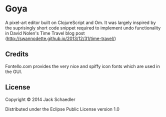 # Goya

A pixel-art editor built on ClojureScript and Om. It was largely inspired by the suprisingly short
code snippet required to implement undo functionality in David Nolen's Time Travel blog post
(http://swannodette.github.io/2013/12/31/time-travel/)


## Credits

Fontello.com provides the very nice and spiffy icon fonts which are used in the GUI.


## License

Copyright © 2014 Jack Schaedler

Distributed under the Eclipse Public License version 1.0
